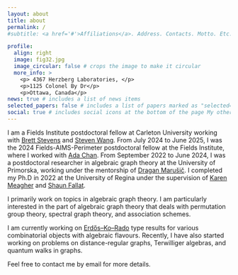 ```yaml
---
layout: about
title: about
permalink: /
#subtitle: <a href='#'>Affiliations</a>. Address. Contacts. Motto. Etc.

profile:
  align: right
  image: fig32.jpg
  image_circular: false # crops the image to make it circular
  more_info: >
    <p> 4367 Herzberg Laboratories, </p>
    <p>1125 Colonel By Dr</p>
    <p>Ottawa, Canada</p>
news: true # includes a list of news items
selected_papers: false # includes a list of papers marked as "selected={true}"
social: true # includes social icons at the bottom of the page My other research interest is the study of certain properties of Cayley graphs (hamiltonicity, eigenvalues, symmetry).
---
```


I am a Fields Institute postdoctoral fellow at Carleton University working with [Brett Stevens](https://carleton.ca/math/people/brett-stevens/) and [Steven Wang](https://people.math.carleton.ca/~wang/). From July 2024 to June 2025, I was the 2024 Fields-AIMS-Perimeter postdoctoral fellow at the Fields Institute, where I worked with [Ada Chan](https://www.yorku.ca/ssachan/). From September 2022 to June 2024, I was a postdoctoral researcher in algebraic graph theory at the University of Primorska, working under the mentorship of [Dragan Marušič](https://www.famnit.upr.si/sl/zaposleni-in-sodelavci/dragan.marusic/). I completed my Ph.D in 2022 at the University of Regina under the supervision of  [Karen Meagher](https://uregina.ca/~meagherk/) and [Shaun Fallat](https://uregina.ca/~sfallat/).

I primarily work on topics in algebraic graph theory. I am particularly interested in the part of algebraic graph theory that deals with permutation group theory, spectral graph theory, and association schemes. 

I am currently working on [Erdős–Ko–Rado](https://en.wikipedia.org/wiki/Erd%C5%91s%E2%80%93Ko%E2%80%93Rado_theorem) type results for various combinatorial objects with algebraic flavours. Recently, I have also started working on problems on distance-regular graphs, Terwilliger algebras, and quantum walks in graphs. 

Feel free to contact me by email for more details.

